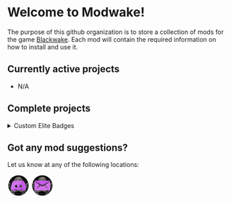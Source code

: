 <style>
	.icon {
		width:50px;
	}
	.project {

	}
</style>

<link href="custom.css" rel="stylesheet" type="text/css" />

# Welcome to Modwake!

The purpose of this github organization is to store a collection of mods for the game [Blackwake](http://www.blackwake.com/). Each mod will contain the required information on how to install and use it.

## Currently active projects

- N/A

## Complete projects

<details class="project">
	<summary>Custom Elite Badges</summary>

		<div>
			<a href="https://github.com/Modwake/customEliteBadges">Link to Repo</a>
		</div>

		<div>
			Allows custom elite badges based on level.
		</div>

</details>

## Got any mod suggestions?

Let us know at any of the following locations:

<a href="https://discord.gg/edrmYUN"><img src="Icons\discord.png" class="icon"></a>
<a href="mailto:modwake@gmail.com"><img src="Icons\email.png" class="icon"></a>
